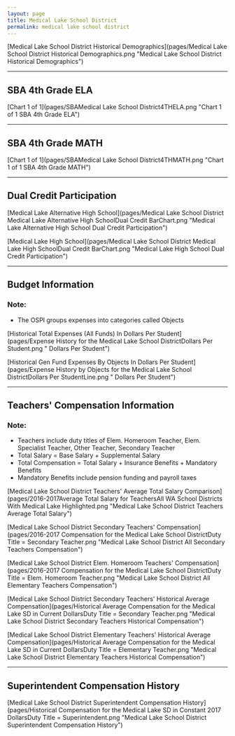 ```yaml
---
layout: page
title: Medical Lake School District
permalink: medical lake school district
---
```



[Medical Lake School District Historical Demographics](pages/Medical Lake School District Historical Demographics.png "Medical Lake School District Historical Demographics")

___

## SBA 4th Grade ELA

[Chart 1 of 1](pages/SBAMedical Lake School District4THELA.png "Chart 1 of 1 SBA 4th Grade ELA")


___

## SBA 4th Grade MATH

[Chart 1 of 1](pages/SBAMedical Lake School District4THMATH.png "Chart 1 of 1 SBA 4th Grade MATH")


___

## Dual Credit Participation

[Medical Lake Alternative High School](pages/Medical Lake School District Medical Lake Alternative High SchoolDual Credit BarChart.png "Medical Lake Alternative High School Dual Credit Participation")

[Medical Lake High School](pages/Medical Lake School District Medical Lake High SchoolDual Credit BarChart.png "Medical Lake High School Dual Credit Participation")


___

## Budget Information
### Note:
- The OSPI groups expenses into categories called Objects

[Historical Total Expenses (All Funds) In Dollars Per Student](pages/Expense History for the Medical Lake School DistrictDollars Per Student.png " Dollars Per Student")

[Historical Gen Fund Expenses By Objects In Dollars Per Student](pages/Expense History by Objects for the Medical Lake School DistrictDollars Per StudentLine.png " Dollars Per Student")


___

## Teachers' Compensation Information
### Note:
- Teachers include duty titles of Elem. Homeroom Teacher, Elem. Specialist Teacher, Other Teacher, Secondary Teacher
- Total Salary = Base Salary + Supplemental Salary
- Total Compensation = Total Salary + Insurance Benefits + Mandatory Benefits
- Mandatory Benefits include pension funding and payroll taxes

[Medical Lake School District Teachers' Average Total Salary Comparison](pages/2016-2017Average Total Salary for TeachersAll WA School Districts With Medical Lake Highlighted.png "Medical Lake School District Teachers Average Total Salary")

[Medical Lake School District Secondary Teachers' Compensation](pages/2016-2017 Compensation for the Medical Lake School DistrictDuty Title = Secondary Teacher.png "Medical Lake School District All Secondary Teachers Compensation")

[Medical Lake School District Elem. Homeroom Teachers' Compensation](pages/2016-2017 Compensation for the Medical Lake School DistrictDuty Title = Elem. Homeroom Teacher.png "Medical Lake School District All Elementary Teachers Compensation")

[Medical Lake School District Secondary Teachers' Historical Average Compensation](pages/Historical Average Compensation for the Medical Lake SD in Current DollarsDuty Title = Secondary Teacher.png "Medical Lake School District Secondary Teachers Historical Compensation")

[Medical Lake School District Elementary Teachers' Historical Average Compensation](pages/Historical Average Compensation for the Medical Lake SD in Current DollarsDuty Title = Elementary Teacher.png "Medical Lake School District Elementary Teachers Historical Compensation")


___

## Superintendent Compensation History

[Medical Lake School District Superintendent Compensation History](pages/Historical Compensation for the Medical Lake SD in Constant 2017 DollarsDuty Title = Superintendent.png "Medical Lake School District Superintendent Compensation History")

